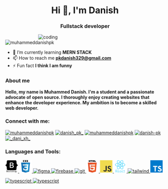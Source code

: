 <h1 align="center">Hi 👋, I'm Danish</h1>
<h3 align="center">Fullstack developer</h3>
<img align="right" alt="coding" width="400" src="https://cdn.hackernoon.com/images/f2px36fy.gif">
<p align="left"> <img src="https://komarev.com/ghpvc/?username=daaniissh&label=Profile%20views&color=0e75b6&style=flat" alt="muhammeddanishpk" /> </p>

- 🌱 I’m currently learning **MERN STACK**
- 📫 How to reach me **pkdanish329@gmail.com**
- ⚡ Fun fact **I think I am funny**

<h3 align="left">About me</h3>
<p><strong>Hello, my name is Muhammed Danish. I'm a student and a passionate advocate of open source. I thoroughly enjoy creating websites that enhance the developer experience. My ambition is to become a skilled web developer.</strong></p>
<h3 align="left">Connect with me:</h3>
<p align="left">
   <a href="https://codepen.io/muhammeddanishpk" target="blank"><img align="center" src="https://raw.githubusercontent.com/rahuldkjain/github-profile-readme-generator/master/src/images/icons/Social/codepen.svg" alt="muhammeddanishpk" height="30" width="40" /></a>
   <a href="https://twitter.com/danish_pk_" target="blank"><img align="center" src="https://raw.githubusercontent.com/rahuldkjain/github-profile-readme-generator/master/src/images/icons/Social/twitter.svg" alt="danish_pk_" height="30" width="40" /></a>
   <a href="https://linkedin.com/in/muhammeddanishpk" target="blank"><img align="center" src="https://raw.githubusercontent.com/rahuldkjain/github-profile-readme-generator/master/src/images/icons/Social/linked-in-alt.svg" alt="muhammeddanishpk" height="30" width="40" /></a>
   <a href="https://stackoverflow.com/users/danish-pk" target="blank"><img align="center" src="https://raw.githubusercontent.com/rahuldkjain/github-profile-readme-generator/master/src/images/icons/Social/stack-overflow.svg" alt="danish-pk" height="30" width="40" /></a>
   <a href="https://instagram.com/daniiswh" target="blank"><img align="center" src="https://raw.githubusercontent.com/rahuldkjain/github-profile-readme-generator/master/src/images/icons/Social/instagram.svg" alt="_dani_xh_" height="30" width="40" /></a>
</p>
<h3 align="left">Languages and Tools:</h3>
<p align="left"> <a href="https://getbootstrap.com" target="_blank" rel="noreferrer"> <img src="https://raw.githubusercontent.com/devicons/devicon/master/icons/bootstrap/bootstrap-plain-wordmark.svg" alt="bootstrap" width="40" height="40"/> </a> <a href="https://www.w3schools.com/css/" target="_blank" rel="noreferrer"> <img src="https://raw.githubusercontent.com/devicons/devicon/master/icons/css3/css3-original-wordmark.svg" alt="css3" width="40" height="40"/> </a> <a href="https://www.figma.com/" target="_blank" rel="noreferrer"> <img src="https://www.vectorlogo.zone/logos/figma/figma-icon.svg" alt="figma" width="40" height="40"/> </a> <a href="https://firebase.google.com/" target="_blank" rel="noreferrer"> <img src="https://www.vectorlogo.zone/logos/firebase/firebase-icon.svg" alt="firebase" width="40" height="40"/> </a> <a href="https://git-scm.com/" target="_blank" rel="noreferrer"> <img src="https://www.vectorlogo.zone/logos/git-scm/git-scm-icon.svg" alt="git" width="40" height="40"/> </a> <a href="https://www.w3.org/html/" target="_blank" rel="noreferrer"> <img src="https://raw.githubusercontent.com/devicons/devicon/master/icons/html5/html5-original-wordmark.svg" alt="html5" width="40" height="40"/> </a> <a href="https://developer.mozilla.org/en-US/docs/Web/JavaScript" target="_blank" rel="noreferrer"> <img src="https://raw.githubusercontent.com/devicons/devicon/master/icons/javascript/javascript-original.svg" alt="javascript" width="40" height="40"/> </a> <a href="https://reactjs.org/" target="_blank" rel="noreferrer"> <img src="https://raw.githubusercontent.com/devicons/devicon/master/icons/react/react-original-wordmark.svg" alt="react" width="40" height="40"/> </a> <a href="https://tailwindcss.com/" target="_blank" rel="noreferrer"> <img src="https://www.vectorlogo.zone/logos/tailwindcss/tailwindcss-icon.svg" alt="tailwind" width="40" height="40"/> </a> <a href="https://www.typescriptlang.org/" target="_blank" rel="noreferrer"> <img src="https://raw.githubusercontent.com/devicons/devicon/master/icons/typescript/typescript-original.svg" alt="typescript" width="40" height="40"/> </a> 
 
   </a> <a href="https://www.typescriptlang.org/" target="_blank" rel="noreferrer"> <img src="https://cdn4.iconfinder.com/data/icons/logos-brands-in-colors/404/c_logo-64.png" alt="typescript" width="40" height="40"/> </a> 
   <a href="https://www.typescriptlang.org/" target="_blank" rel="noreferrer"> <img src="https://cdn3.iconfinder.com/data/icons/teenyicons-outline-vol-2/15/nextjs-64.png" alt="typescript" width="40" height="40"/> </a> 
</p>

